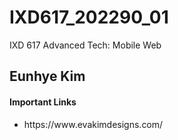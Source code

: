 # IXD617_202290_01
IXD 617 Advanced Tech: Mobile Web


<h2>Eunhye Kim</h2>
<h4>Important Links</h4>
<ul>
  <li>https://www.evakimdesigns.com/ </li>
 </ul>
